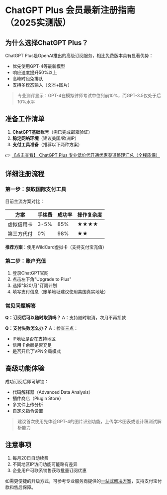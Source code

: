 # ChatGPT Plus 会员最新注册指南（2025实测版）

## 为什么选择ChatGPT Plus？

ChatGPT Plus是OpenAI推出的高级订阅服务，相比免费版本具有显著优势：
- 优先使用GPT-4等最新模型
- 响应速度提升50%以上
- 高峰时段免排队
- 支持多模态输入（文本+图片）

> 专业测评显示：GPT-4在模拟律师考试中位列前10%，而GPT-3.5仅处于后10%水平

## 准备工作清单

1. **ChatGPT基础账号**（需已完成邮箱验证）
2. **稳定网络环境**（建议美国/欧洲IP）
3. **支付工具准备**（推荐以下两种方案）

👉 [【点击查看】 ChatGPT Plus 专业低价代开通优惠渠道整理汇总（全程质保）](https://bit.ly/DaiKai)

## 详细注册流程

### 第一步：获取国际支付工具

目前主流方案对比：

| 方案 | 手续费 | 成功率 | 操作复杂度 |
|------|--------|--------|------------|
| 虚拟信用卡 | 3-5% | 85% | ★★★★ |
| 第三方代付 | 0% | 98% | ★★ |

**推荐方案**：使用WildCard虚拟卡（支持支付宝充值）

### 第二步：账户充值

1. 登录ChatGPT官网
2. 点击左下角"Upgrade to Plus"
3. 选择"$20/月"订阅计划
4. 填写支付信息（账单地址建议使用美国真实地址）

### 常见问题解答

**Q：订阅后可以随时取消吗？**
A：支持随时取消，次月不再扣款

**Q：支付失败怎么办？**
A：检查三点：
- IP地址是否在支持地区
- 信用卡余额是否充足
- 是否开启了VPN全局模式

## 高级功能体验

成功订阅后即可解锁：
- 代码解释器（Advanced Data Analysis）
- 插件商店（Plugin Store）
- 多文件上传分析
- 自定义指令设置

> 建议首次使用先体验GPT-4的图片识别功能，上传学术图表或设计稿测试解析能力

## 注意事项

1. 每月20日自动续费
2. 不同地区IP访问功能可能略有差异
3. 企业用户可联系销售获取批量订阅优惠

如需更便捷的升级方式，可参考专业服务商提供的[一站式解决方案](https://bit.ly/DaiKai)，支持支付宝付款和售后保障。